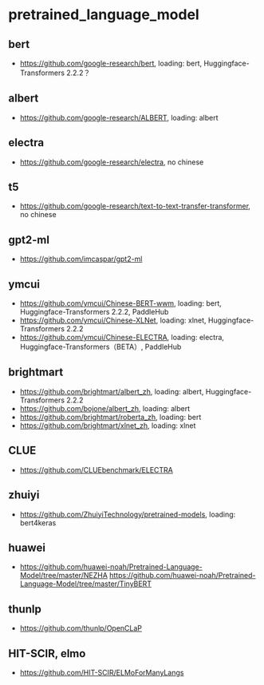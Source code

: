 # pretrained_language_model

## bert
- https://github.com/google-research/bert, loading: bert, Huggingface-Transformers 2.2.2？

## albert
- https://github.com/google-research/ALBERT, loading: albert

## electra
- https://github.com/google-research/electra, no chinese

## t5
- https://github.com/google-research/text-to-text-transfer-transformer, no chinese

## gpt2-ml
- https://github.com/imcaspar/gpt2-ml

## ymcui
- https://github.com/ymcui/Chinese-BERT-wwm, loading: bert, Huggingface-Transformers 2.2.2, PaddleHub
- https://github.com/ymcui/Chinese-XLNet, loading: xlnet, Huggingface-Transformers 2.2.2
- https://github.com/ymcui/Chinese-ELECTRA, loading: electra, Huggingface-Transformers（BETA）, PaddleHub

## brightmart
- https://github.com/brightmart/albert_zh, loading: albert, Huggingface-Transformers 2.2.2
- https://github.com/bojone/albert_zh, loading: albert
- https://github.com/brightmart/roberta_zh, loading: bert
- https://github.com/brightmart/xlnet_zh, loading: xlnet

## CLUE
- https://github.com/CLUEbenchmark/ELECTRA

## zhuiyi
- https://github.com/ZhuiyiTechnology/pretrained-models, loading: bert4keras

## huawei
- https://github.com/huawei-noah/Pretrained-Language-Model/tree/master/NEZHA
https://github.com/huawei-noah/Pretrained-Language-Model/tree/master/TinyBERT

## thunlp
- https://github.com/thunlp/OpenCLaP

## HIT-SCIR, elmo
- https://github.com/HIT-SCIR/ELMoForManyLangs
